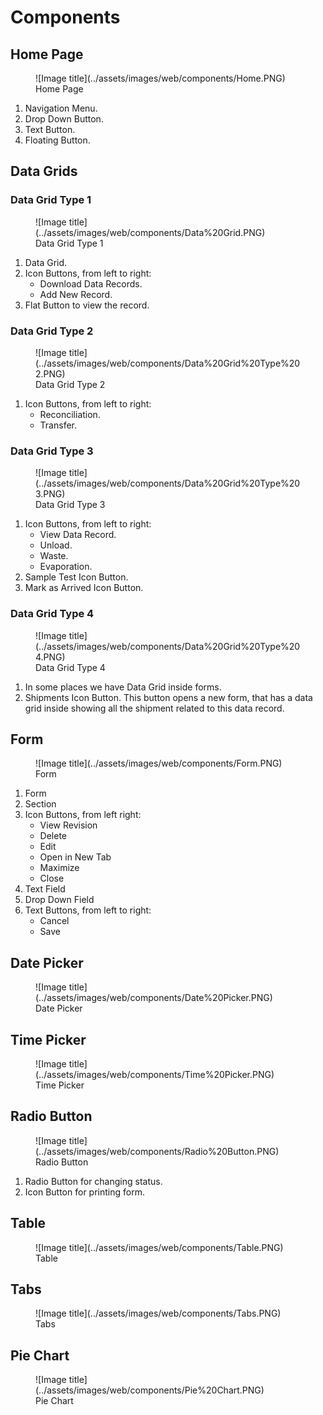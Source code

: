 # Components

## Home Page

<figure markdown>
  ![Image title](../assets/images/web/components/Home.PNG)
  <figcaption>Home Page</figcaption>
</figure>

1. Navigation Menu.
2. Drop Down Button.
2. Text Button.
4. Floating Button.

## Data Grids

### Data Grid Type 1

<figure markdown>
  ![Image title](../assets/images/web/components/Data%20Grid.PNG)
  <figcaption>Data Grid Type 1</figcaption>
</figure>

1. Data Grid.
2. Icon Buttons, from left to right:
    - Download Data Records.
    - Add New Record.
3. Flat Button to view the record.

### Data Grid Type 2

<figure markdown>
  ![Image title](../assets/images/web/components/Data%20Grid%20Type%202.PNG)
  <figcaption>Data Grid Type 2</figcaption>
</figure>

1. Icon Buttons, from left to right:
    - Reconciliation.
    - Transfer.

### Data Grid Type 3

<figure markdown>
  ![Image title](../assets/images/web/components/Data%20Grid%20Type%203.PNG)
  <figcaption>Data Grid Type 3</figcaption>
</figure>

1. Icon Buttons, from left to right:
    - View Data Record.
    - Unload.
    - Waste.
    - Evaporation.
2. Sample Test Icon Button.
3. Mark as Arrived Icon Button.

### Data Grid Type 4

<figure markdown>
  ![Image title](../assets/images/web/components/Data%20Grid%20Type%204.PNG)
  <figcaption>Data Grid Type 4</figcaption>
</figure>

1. In some places we have Data Grid inside forms.
2. Shipments Icon Button. This button opens a new form, that has a data grid inside showing all the shipment related to this data record.

## Form

<figure markdown>
  ![Image title](../assets/images/web/components/Form.PNG)
  <figcaption>Form</figcaption>
</figure>

1. Form
2. Section
3. Icon Buttons, from left right:
    - View Revision
    - Delete
    - Edit
    - Open in New Tab
    - Maximize
    - Close
4. Text Field
5. Drop Down Field
6. Text Buttons, from left to right:
    - Cancel
    - Save

## Date Picker

<figure markdown>
  ![Image title](../assets/images/web/components/Date%20Picker.PNG)
  <figcaption>Date Picker</figcaption>
</figure>

## Time Picker

<figure markdown>
  ![Image title](../assets/images/web/components/Time%20Picker.PNG)
  <figcaption>Time Picker</figcaption>
</figure>

## Radio Button

<figure markdown>
  ![Image title](../assets/images/web/components/Radio%20Button.PNG)
  <figcaption>Radio Button</figcaption>
</figure>

1. Radio Button for changing status.
2. Icon Button for printing form.

## Table

<figure markdown>
  ![Image title](../assets/images/web/components/Table.PNG)
  <figcaption>Table</figcaption>
</figure>

## Tabs

<figure markdown>
  ![Image title](../assets/images/web/components/Tabs.PNG)
  <figcaption>Tabs</figcaption>
</figure>

## Pie Chart

<figure markdown>
  ![Image title](../assets/images/web/components/Pie%20Chart.PNG)
  <figcaption>Pie Chart</figcaption>
</figure>